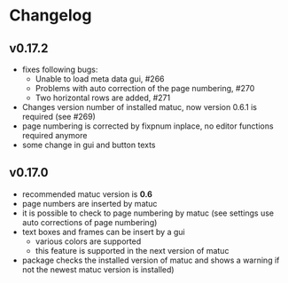 # Changelog

## v0.17.2

- fixes following bugs:
    - Unable to load meta data gui, #266
    - Problems with auto correction of the page numbering, #270
    - Two horizontal rows are added, #271    
- Changes version number of installed matuc, now version 0.6.1 is required (see #269)
- page numbering is corrected by fixpnum inplace, no editor functions required anymore
- some change in gui and button texts

## v0.17.0

- recommended matuc version is **0.6**
- page numbers are inserted by matuc
- it is possible to check to page numbering by matuc (see settings use
  auto corrections of page numbering)
- text boxes and frames can be insert by a gui
    - various colors are supported
    - this feature is supported in the next version of matuc
- package checks the installed version of matuc and shows a warning if not the
  newest matuc version is installed)
